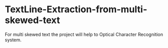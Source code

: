 # TextLine-Extraction-from-multi-skewed-text
For multi skewed text the project will help to Optical Character Recognition system.
